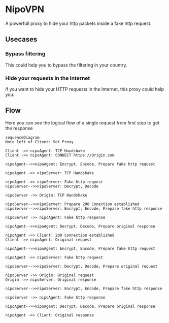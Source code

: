 # NipoVPN
A powerfull proxy to hide your http packets inside a fake http request.


## Usecases

### Bypass filtering
This could help you to bypass the filtering in your country.

### Hide your requests in the Internet
If you want to hide your HTTP requests in the Internet, this proxy could help you.


## Flow
Here you can see the logical flow of a single request from first step to get the response
```mermaid
sequenceDiagram
Note left of Client: Set Proxy

Client ->> nipoAgent: TCP Handshake
Client ->> nipoAgent: CONNECT https://Origin.com

nipoAgent-->>nipoAgent: Encrypt, Encode, Prepare fake http request

nipoAgent ->> nipoServer: TCP Handshake

nipoAgent ->> nipoServer: Fake http request
nipoServer-->>nipoServer: Decrypt, Decode

nipoServer ->> Origin: TCP Handshake

nipoServer-->>nipoServer: Prepare 200 Cnnection established
nipoServer-->>nipoServer: Encrypt, Encode, Prepare fake http response
    
nipoServer ->> nipoAgent: Fake http response

nipoAgent-->>nipoAgent: Decrypt, Decode, Prepare original response

nipoAgent ->> Client: 200 Connection established
Client ->> nipoAgent: Original request

nipoAgent-->>nipoAgent: Encrypt, Encode, Prepare fake http request

nipoAgent ->> nipoServer: Fake http request

nipoServer-->>nipoServer: Decrypt, Decode, Prepare original request

nipoServer ->> Origin: Original request
Origin ->> nipoServer: Original response

nipoServer-->>nipoServer: Encrypt, Encode, Prepare fake http response

nipoServer ->> nipoAgent: Fake http response

nipoAgent-->>nipoAgent: Decrypt, Decode, Prepare original response

nipoAgent ->> Client: Original response